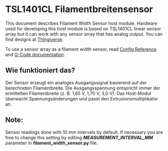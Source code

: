 # TSL1401CL Filamentbreitensensor

This document describes Filament Width Sensor host module. Hardware used for developing this host module is based on TSL1401CL linear sensor array but it can work with any sensor array that has analog output. You can find designs at [Thingiverse](https://www.thingiverse.com/search?q=filament%20width%20sensor).

To use a sensor array as a filament width sensor, read [Config Reference](Config_Reference.md#tsl1401cl_filament_width_sensor) and [G-Code documentation](G-Codes.md#hall_filament_width_sensor).

## Wie funktioniert das?

Der Sensor erzeugt ein analoges Ausgangssignal basierend auf der berechneten Filamentbreite. Die Ausgangsspannung entspricht immer der ermittelten Filamentbreite (z. B. 1,65 V, 1,70 V, 3,0 V). Das Host-Modul überwacht Spannungsänderungen und passt den Extrusionsmultiplikator an.

## Note:

Sensor readings done with 10 mm intervals by default. If necessary you are free to change this setting by editing ***MEASUREMENT_INTERVAL_MM*** parameter in **filament_width_sensor.py** file.
